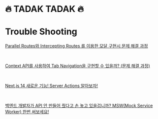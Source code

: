# 🔥 TADAK TADAK 🔥

# Trouble Shooting

[Parallel Routes와 Intercepting Routes 를 이용한 모달 구현시 문제 해결 과정](https://dev-ea-jung.tistory.com/38)

<br />

[Context API를 사용하여 Tab Navigation을 구현할 수 있을까? (문제 해결 과정)](https://dev-ea-jung.tistory.com/39)

<br />

[Next.js 14 새로운 기능! Server Actions 알아보자!](https://dev-ea-jung.tistory.com/41)

<br />

[백엔드 개발자가 API 안 만들어 줬다고 손 놓고 있을겁니까? MSW(Mock Service Worker) 한번 써보세요!](https://dev-ea-jung.tistory.com/40)
